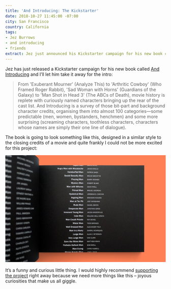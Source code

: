 ```yaml
---
title: 'And Introducing: The Kickstarter'
date: 2018-10-27 11:45:00 -07:00
city: San Francisco
country: California
tags:
- Jez Burrows
- and introducing
- friends
extract: Jez just announced his Kickstarter campaign for his new book called And Introducing.
---
```


Jez has just released a Kickstarter campaign for his new book called [And Introducing](https://www.kickstarter.com/projects/jezburrows/and-introducing-a-journey-to-the-end-of-the-cast-l) and I’ll let him take it away for the intro:  

> From 'Exuberant Mourner' (Analyze This) to 'Arthritic Cowboy' (Who Framed Roger Rabbit), 'Sad Woman with Horns' (Guardians of the Galaxy) to 'Man Shot in Head 3' (The ABCs of Death), movie history is replete with curiously named characters bringing up the rear of the cast list. And Introducing is a survey of those bit-part and background character credits, organising them into almost 100 categories—some predictable (men, women, bystanders, henchmen) and some more surprising (screaming characters, toothless characters, characters whose names are simply their one line of dialogue).

The book is going to look something like this, designed in a similar style to the closing credits of a movie and quite frankly I could not be more excited for this project:

![jez-book.jpg](/uploads/jez-book.jpg)

It’s a funny and curious little thing. I would highly recommend [supporting the project](https://www.kickstarter.com/projects/jezburrows/and-introducing-a-journey-to-the-end-of-the-cast-l) right away because we need more things like this – joyous curiosities that make us all giggle.
